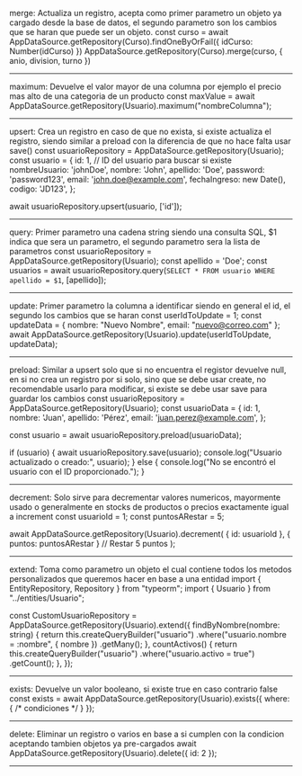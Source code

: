 
merge: Actualiza un registro, acepta como primer parametro un objeto ya cargado desde la base de datos, el segundo parametro son los cambios que se haran que puede ser un objeto.
const curso = await AppDataSource.getRepository(Curso).findOneByOrFail({ idCurso: Number(idCurso) })
AppDataSource.getRepository(Curso).merge(curso, { anio, division, turno })

-----------------------------------------------------------------------------------------------------------------------------------------------------------------------------------

maximum: Devuelve el valor mayor de una columna por ejemplo el precio mas alto de una categoria de un producto
const maxValue = await AppDataSource.getRepository(Usuario).maximum("nombreColumna");

-----------------------------------------------------------------------------------------------------------------------------------------------------------------------------------

upsert: Crea un registro en caso de que no exista, si existe actualiza el registro, siendo similar a preload con la diferencia de que no hace falta usar save()
const usuarioRepository = AppDataSource.getRepository(Usuario);
const usuario = {
    id: 1, // ID del usuario para buscar si existe
    nombreUsuario: 'johnDoe',
    nombre: 'John',
    apellido: 'Doe',
    password: 'password123',
    email: 'john.doe@example.com',
    fechaIngreso: new Date(),
    codigo: 'JD123',
};

await usuarioRepository.upsert(usuario, ['id']);

-----------------------------------------------------------------------------------------------------------------------------------------------------------------------------------

query: Primer parametro una cadena string siendo una consulta SQL, $1 indica que sera un parametro, el segundo parametro sera la lista de parametros
const usuarioRepository = AppDataSource.getRepository(Usuario);
const apellido = 'Doe';
const usuarios = await usuarioRepository.query(`SELECT * FROM usuario WHERE apellido = $1`, [apellido]);

-----------------------------------------------------------------------------------------------------------------------------------------------------------------------------------

update: Primer parametro la columna a identificar siendo en general el id, el segundo los cambios que se haran
const userIdToUpdate = 1; 
const updateData = { nombre: "Nuevo Nombre", email: "nuevo@correo.com" };
await AppDataSource.getRepository(Usuario).update(userIdToUpdate, updateData);

-----------------------------------------------------------------------------------------------------------------------------------------------------------------------------------

preload: Similar a upsert solo que si no encuentra el registor devuelve null, en si no crea un registro por si solo, sino que se debe usar create, no recomendable usarlo para modificar, si existe se debe usar save para guardar los cambios
const usuarioRepository = AppDataSource.getRepository(Usuario);
const usuarioData = {
    id: 1,
    nombre: 'Juan',
    apellido: 'Pérez',
    email: 'juan.perez@example.com',
};

const usuario = await usuarioRepository.preload(usuarioData);

if (usuario) {
    await usuarioRepository.save(usuario);
    console.log("Usuario actualizado o creado:", usuario);
} else {
    console.log("No se encontró el usuario con el ID proporcionado.");
}

-----------------------------------------------------------------------------------------------------------------------------------------------------------------------------------

decrement: Solo sirve para decrementar valores numericos, mayormente usado o generalmente en stocks de productos o precios exactamente igual a increment
const usuarioId = 1;
const puntosARestar = 5;

await AppDataSource.getRepository(Usuario).decrement(
    { id: usuarioId }, 
    { puntos: puntosARestar } // Restar 5 puntos
);

-----------------------------------------------------------------------------------------------------------------------------------------------------------------------------------

extend: Toma como parametro un objeto el cual contiene todos los metodos personalizados que queremos hacer en base a una entidad
import { EntityRepository, Repository } from "typeorm";
import { Usuario } from "../entities/Usuario";

const CustomUsuarioRepository = AppDataSource.getRepository(Usuario).extend({
  findByNombre(nombre: string) {
    return this.createQueryBuilder("usuario")
      .where("usuario.nombre = :nombre", { nombre })
      .getMany();
  },
  countActivos() {
    return this.createQueryBuilder("usuario")
      .where("usuario.activo = true")
      .getCount();
  },
});

-----------------------------------------------------------------------------------------------------------------------------------------------------------------------------------

exists: Devuelve un valor booleano, si existe true en caso contrario false
const exists = await AppDataSource.getRepository(Usuario).exists({ where: { /* condiciones */ } });

-----------------------------------------------------------------------------------------------------------------------------------------------------------------------------------

delete: Eliminar un registro o varios en base a si cumplen con la condicion aceptando tambien objetos ya pre-cargados
await AppDataSource.getRepository(Usuario).delete({ id: 2 });

-----------------------------------------------------------------------------------------------------------------------------------------------------------------------------------
